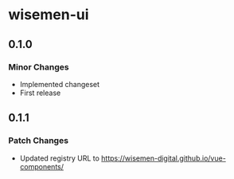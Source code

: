 # wisemen-ui

## 0.1.0

### Minor Changes

- Implemented changeset
- First release

## 0.1.1

### Patch Changes

- Updated registry URL to https://wisemen-digital.github.io/vue-components/
